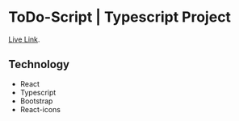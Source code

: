 # ToDo-Script | Typescript Project

[Live Link](https://todo-script.netlify.app/).

## Technology
* React
* Typescript
* Bootstrap
* React-icons
